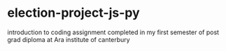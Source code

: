 # election-project-js-py
introduction to coding assignment completed in my first semester of post grad diploma at Ara institute of canterbury
